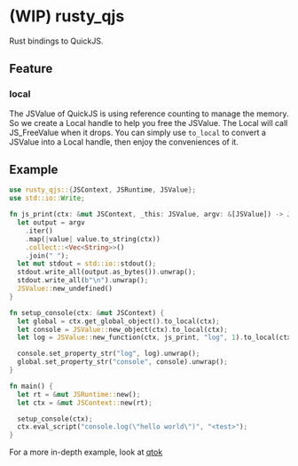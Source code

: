 # (WIP) rusty_qjs

Rust bindings to QuickJS.

## Feature

### local

The JSValue of QuickJS is using reference counting to manage the memory. So we
create a Local handle to help you free the JSValue. The Local will call
JS_FreeValue when it drops. You can simply use `to_local` to convert a JSValue
into a Local handle, then enjoy the conveniences of it.

## Example

```rust
use rusty_qjs::{JSContext, JSRuntime, JSValue};
use std::io::Write;

fn js_print(ctx: &mut JSContext, _this: JSValue, argv: &[JSValue]) -> JSValue {
  let output = argv
    .iter()
    .map(|value| value.to_string(ctx))
    .collect::<Vec<String>>()
    .join(" ");
  let mut stdout = std::io::stdout();
  stdout.write_all(output.as_bytes()).unwrap();
  stdout.write_all(b"\n").unwrap();
  JSValue::new_undefined()
}

fn setup_console(ctx: &mut JSContext) {
  let global = ctx.get_global_object().to_local(ctx);
  let console = JSValue::new_object(ctx).to_local(ctx);
  let log = JSValue::new_function(ctx, js_print, "log", 1).to_local(ctx);

  console.set_property_str("log", log).unwrap();
  global.set_property_str("console", console).unwrap();
}

fn main() {
  let rt = &mut JSRuntime::new();
  let ctx = &mut JSContext::new(rt);

  setup_console(ctx);
  ctx.eval_script("console.log(\"hello world\")", "<test>");
}
```

For a more in-depth example, look at
[qtok](https://github.com/ahabhgk/rusty_qjs/tree/main/qtok)
